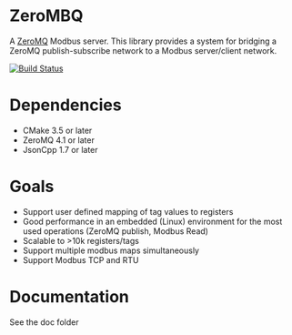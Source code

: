 # ZeroMBQ
A [ZeroMQ](https://github.com/zeromq) Modbus server.  This library provides a system for bridging a ZeroMQ publish-subscribe network to a Modbus server/client network.

[![Build Status](https://travis-ci.org/jconstam/ZeroMBQ.svg?branch=master)](https://travis-ci.org/jconstam/ZeroMBQ)

# Dependencies
* CMake 3.5 or later
* ZeroMQ 4.1 or later
* JsonCpp 1.7 or later 

# Goals
* Support user defined mapping of tag values to registers
* Good performance in an embedded (Linux) environment for the most used operations (ZeroMQ publish, Modbus Read)
* Scalable to >10k registers/tags
* Support multiple modbus maps simultaneously
* Support Modbus TCP and RTU

# Documentation
See the doc folder
